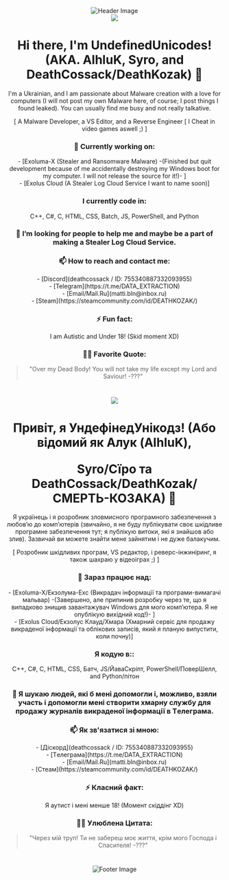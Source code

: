 <div align="center">
    <img src="https://media.discordapp.net/attachments/1173118158270369904/1199106576234065950/deth.png?ex=65c15606&is=65aee106&hm=bd2133f5c322837f5127b5422e7caa0c9f68e4ab7f1729a21b7bd71f1bbf3c48&=&format=webp&quality=lossless&width=960&height=151" alt="Header Image">
</div>
<div align="center">
<img src="https://www.stevenskelton.ca/flag-icon/png/225/country-4x3/gb.png"
    </div>

<h1 align="center">Hi there, I'm UndefinedUnicodes! (AKA. AlhluK, Syro, and DeathCossack/DeathKozak) 👋</h1>

<p align="center">I'm a Ukrainian, and I am passionate about Malware creation with a love for computers (I will not post my own Malware here, of course; I post things I found leaked). You can usually find me busy and not really talkative.</p>

<div align="center">
[ A Malware Developer,
 a VS Editor,
 and a Reverse Engineer [ I Cheat in video games aswell ;) ]
</div>

<h3 align="center">💼 Currently working on:</h3>
<p align="center">
    - [Exoluma-X (Stealer and Ransomware Malware) -(Finished but quit development because of me accidentally destroying my Windows boot for my computer. I will not release the source for it!)- ]<br>
    - [Exolus Cloud (A Stealer Log Cloud Service I want to name soon)]
</p>

<h3 align="center">I currently code in:</h3>
<p align="center">
    C++, C#, C, HTML, CSS, Batch, JS, PowerShell, and Python
</p>

<h3 align="center">👯 I’m looking for people to help me and maybe be a part of making a Stealer Log Cloud Service.</h3>

<h3 align="center">📫 How to reach and contact me:</h3>
<p align="center">
    - [Discord](deathcossack / ID: 755340887332093955)<br>
    - [Telegram](https://t.me/DATA_EXTRACTION)<br>
    - [Email/Mail.Ru](matti.bln@inbox.ru)<br>
    - [Steam](https://steamcommunity.com/id/DEATHKOZAK/)<br>
</p>

<h3 align="center">⚡ Fun fact:</h3>
<p align="center">I am Autistic and Under 18! (Skid moment XD)</p>

<h3 align="center">👨‍💻 Favorite Quote:</h3>
<blockquote align="center">"Over my Dead Body! You will not take my life except my Lord and Saviour! -???"</blockquote>
<h1 </h1>
</div>
<div align="center">
<img src="https://www.stevenskelton.ca/flag-icon/png/225/country-4x3/ua.png"
    </div>
<h1 align="center">Привіт, я УндефінедУнікодз! (Або відомий як Алук (AlhluK), 
  </p>  Syro/Сїро та DeathCossack/DeathKozak/СМЕРТЬ-КОЗАКА) 👋</h1>

<p align="center">Я українець і я розробник зловмисного програмного забезпечення з любов’ю до комп’ютерів (звичайно, я не буду публікувати своє шкідливе програмне забезпечення тут; я публікую витоки, які я знайшов або злив). Зазвичай ви можете знайти мене зайнятим і не дуже балакучим.</p>

<div align="center">
[ Розробник шкідливих програм,
    VS редактор,
    і реверс-інжиніринг, я також шахраю у відеоіграх ;) ]
</div>

<h3 align="center">💼 Зараз працює над:</h3>
<p align="center">
    - [Exoluma-X/Екзолума-Ехс (Викрадач інформації та програми-вимагачі мальвар) -(Завершено, але припинив розробку через те, що я випадково знищив завантажувач Windows для мого комп’ютера. Я не опублікую вихідний код!)- ]<br>
    - [Exolus Cloud/Екзолус Клауд/Хмара (Хмарний сервіс для продажу викраденої інформації та облікових записів, який я планую випустити, коли почну)]
</p>

<h3 align="center">Я кодую в::</h3>
<p align="center">
    C++, C#, C, HTML, CSS, Батч, JS/ЙаваСкріпт, PowerShell/ПоверШелл, and Python/пітон
</p>

<h3 align="center">👯 Я шукаю людей, які б мені допомогли і, можливо, взяли участь і допомогли мені створити хмарну службу для продажу журналів викраденої інформації в Tелеграма.</h3>

<h3 align="center">📫 Як зв'язатися зі мною:</h3>
<p align="center">
    - [Діскорд](deathcossack / ID: 755340887332093955)<br>
    - [Tелеграма](https://t.me/DATA_EXTRACTION)<br>
    - [Email/Mail.Ru](matti.bln@inbox.ru)<br>
    - [Стеам](https://steamcommunity.com/id/DEATHKOZAK/)<br>
</p>

<h3 align="center">⚡ Класний факт:</h3>
<p align="center">Я аутист і мені менше 18! (Момент скіддінг XD)</p>

<h3 align="center">👨‍💻 Улюблена Цитата:</h3>
<blockquote align="center">"Через мій труп! Ти не забереш моє життя, крім мого Господа і Спасителя! -???"</blockquote>
<h1 </h1>
</div>
<div align="center">
    <img src="https://cdn.discordapp.com/attachments/1093663968435904563/1196315644170354689/109437899.png?ex=65b72ec4&is=65a4b9c4&hm=8d22607b8c72fae0d34c01f5f56f74f1667251250f009c97d0bd1f4f417906bf&" alt="Footer Image">
</div>
